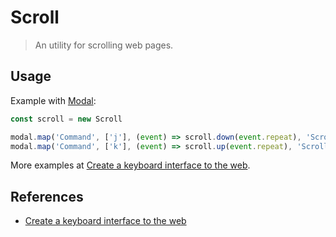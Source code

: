 # Scroll

> An utility for scrolling web pages.

## Usage

Example with [Modal]:

``` javascript
const scroll = new Scroll

modal.map('Command', ['j'], (event) => scroll.down(event.repeat), 'Scroll down')
modal.map('Command', ['k'], (event) => scroll.up(event.repeat), 'Scroll up')
```

More examples at [Create a keyboard interface to the web].

## References

- [Create a keyboard interface to the web]

[Modal]: https://github.com/alexherbo2/modal.js
[Create a keyboard interface to the web]: https://alexherbo2.github.io/blog/chrome/create-a-keyboard-interface-to-the-web/
